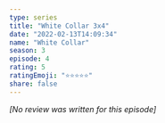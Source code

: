 ```yaml
---
type: series
title: "White Collar 3x4"
date: "2022-02-13T14:09:34"
name: "White Collar"
season: 3
episode: 4
rating: 5
ratingEmoji: "⭐️⭐️⭐️⭐️⭐️"
share: false
---
```


_[No review was written for this episode]_
